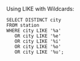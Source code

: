 Using LIKE with Wildcards:

```
SELECT DISTINCT city
FROM station
WHERE city LIKE '%a'
   OR city LIKE '%e'
   OR city LIKE '%i'
   OR city LIKE '%o'
   OR city LIKE '%u';
```
